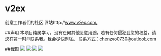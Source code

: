 # v2ex
创意工作者们的社区
网站http://www.v2ex.com/ 

##声明
本项目纯属学习，没有任何其他恶意用途，若有任何侵犯到您的权益，请您在第一时间联系我。我会尽快删除。
联系方式：chenzuo0730@outlook.com

##截图
![](http://ww4.sinaimg.cn/mw690/e91c45bdgw1f6gg47tueej20h90uodik.jpg)
![](http://ww1.sinaimg.cn/mw690/e91c45bdgw1f6gg4786gfj20h90uotbk.jpg)
![](http://ww2.sinaimg.cn/mw690/e91c45bdgw1f6gg45upkzj20h90uodid.jpg)
![](http://ww2.sinaimg.cn/mw690/e91c45bdgw1f6gg46pewdj20h90uo76r.jpg)